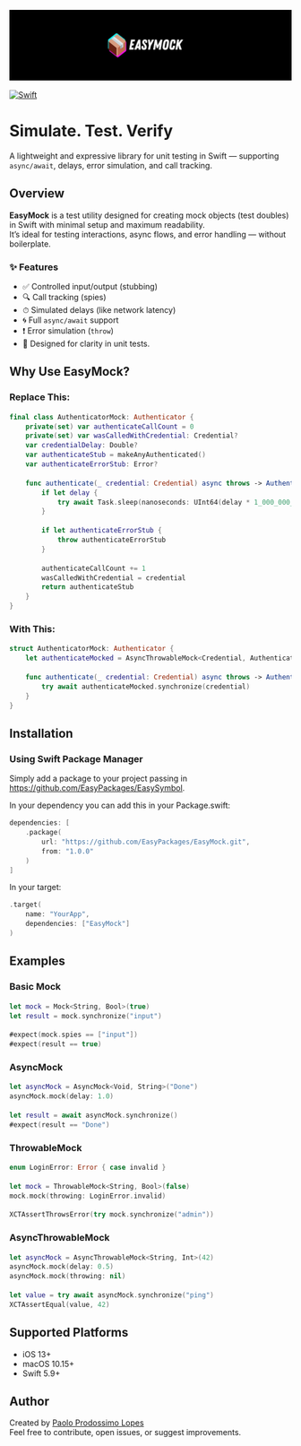 ![Banner](./doc-images/banner.jpg)

[![Swift](https://github.com/EasyPackages/EasyMock/actions/workflows/swift.yml/badge.svg)](https://github.com/EasyPackages/EasyMock/actions/workflows/swift.yml)

# Simulate. Test. Verify

A lightweight and expressive library for unit testing in Swift — supporting `async/await`, delays, error simulation, and call tracking.

## Overview

**EasyMock** is a test utility designed for creating mock objects (test doubles) in Swift with minimal setup and maximum readability.  
It’s ideal for testing interactions, async flows, and error handling — without boilerplate.

### ✨ Features

- ✅ Controlled input/output (stubbing)
- 🔍 Call tracking (spies)
- ⏱ Simulated delays (like network latency)
- 🌀 Full `async/await` support
- ❗ Error simulation (`throw`)
- 🧪 Designed for clarity in unit tests.

## Why Use EasyMock?

### Replace This:

```swift
final class AuthenticatorMock: Authenticator {
    private(set) var authenticateCallCount = 0
    private(set) var wasCalledWithCredential: Credential?
    var credentialDelay: Double?
    var authenticateStub = makeAnyAuthenticated()
    var authenticateErrorStub: Error?
    
    func authenticate(_ credential: Credential) async throws -> Authenticated {
        if let delay {
            try await Task.sleep(nanoseconds: UInt64(delay * 1_000_000_000))
        }
        
        if let authenticateErrorStub {
            throw authenticateErrorStub
        }
        
        authenticateCallCount += 1
        wasCalledWithCredential = credential
        return authenticateStub
    }
}
```

### With This:

```swift
struct AuthenticatorMock: Authenticator {
    let authenticateMocked = AsyncThrowableMock<Credential, Authenticated>(makeAnyAuthenticated())
    
    func authenticate(_ credential: Credential) async throws -> Authenticated {
        try await authenticateMocked.synchronize(credential)
    }
}
```

## Installation

### Using Swift Package Manager

Simply add a package to your project passing in https://github.com/EasyPackages/EasySymbol.

In your dependency you can add this in your Package.swift:

```swift
dependencies: [
    .package(
        url: "https://github.com/EasyPackages/EasyMock.git",
        from: "1.0.0"
    )
]
```

In your target:

```swift
.target(
    name: "YourApp",
    dependencies: ["EasyMock"]
)
```

## Examples

### Basic Mock

```swift
let mock = Mock<String, Bool>(true)
let result = mock.synchronize("input")

#expect(mock.spies == ["input"])
#expect(result == true)
```

### AsyncMock

```swift
let asyncMock = AsyncMock<Void, String>("Done")
asyncMock.mock(delay: 1.0)

let result = await asyncMock.synchronize()
#expect(result == "Done")
```

### ThrowableMock

```swift
enum LoginError: Error { case invalid }

let mock = ThrowableMock<String, Bool>(false)
mock.mock(throwing: LoginError.invalid)

XCTAssertThrowsError(try mock.synchronize("admin"))
```

### AsyncThrowableMock

```swift
let asyncMock = AsyncThrowableMock<String, Int>(42)
asyncMock.mock(delay: 0.5)
asyncMock.mock(throwing: nil)

let value = try await asyncMock.synchronize("ping")
XCTAssertEqual(value, 42)
```

## Supported Platforms

- iOS 13+
- macOS 10.15+
- Swift 5.9+

## Author

Created by [Paolo Prodossimo Lopes](https://github.com/PaoloProdossimoLopes)  
Feel free to contribute, open issues, or suggest improvements.
